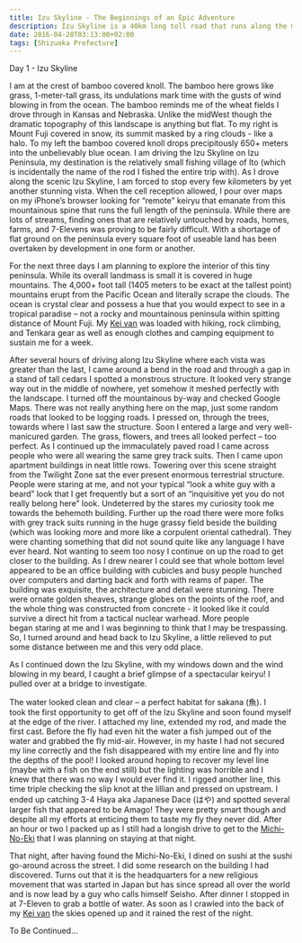 ```yaml
---
title: Izu Skyline - The Beginnings of an Epic Adventure
description: Izu Skyline is a 40km long toll road that runs along the mountainous spine that runs nearly the full length of Izu Peninsula...
date: 2016-04-28T03:13:00+02:00
tags: [Shizuoka Prefecture]
--- 
```

<div class="text-lg mt-2">
<p class="mt-2 mb-2 font-semibold">Day 1 - Izu Skyline</p>

<p class="mt-2 mb-2">I am at the crest of bamboo covered knoll. The bamboo here grows like grass, 1-meter-tall grass, its undulations mark time with the gusts of wind blowing in from the ocean. The bamboo reminds me of the wheat fields I drove through in Kansas and Nebraska. Unlike the midWest though the dramatic topography of this landscape is anything but flat. To my right is Mount Fuji covered in snow, its summit masked by a ring clouds - like a halo. To my left the bamboo covered knoll drops precipitously 650+ meters into the unbelievably blue ocean. I am driving the Izu Skyline on Izu Peninsula, my destination is the relatively small fishing village of Ito (which is incidentally the name of the rod I fished the entire trip with). As I drove along the scenic Izu Skyline, I am forced to stop every few kilometers by yet another stunning vista. When the cell reception allowed, I pour over maps on my iPhone’s browser looking for “remote” keiryu that emanate from this mountainous spine that runs the full length of the peninsula. While there are lots of streams, finding ones that are relatively untouched by roads, homes, farms, and 7-Elevens was proving to be fairly difficult. With a shortage of flat ground on the peninsula every square foot of useable land has been overtaken by development in one form or another.</p>



<p class="mt-2 mb-2">For the next three days I am planning to explore the interior of this tiny peninsula. While its overall landmass is small it is covered in huge mountains. The 4,000+ foot tall (1405 meters to be exact at the tallest point) mountains erupt from the Pacific Ocean and literally scrape the clouds. The ocean is crystal clear and possess a hue that you would expect to see in a tropical paradise – not a rocky and mountainous peninsula within spitting distance of Mount Fuji. My <a href="https://www.fallfishtenkara.com/kei-cars/" target="_blank" rel="noopener noreferrer">Kei van</a> was loaded with hiking, rock climbing, and Tenkara gear as well as enough clothes and camping equipment to sustain me for a week.</p>



<p class="mt-2 mb-2">After several hours of driving along Izu Skyline where each vista was greater than the last, I came around a bend in the road and through a gap in a stand of tall cedars I spotted a monstrous structure. It looked very strange way out in the middle of nowhere, yet somehow it meshed perfectly with the landscape. I turned off the mountainous by-way and checked Google Maps. There was not really anything here on the map, just some random roads that looked to be logging roads. I pressed on, through the trees, towards where I last saw the structure. Soon I entered a large and very well-manicured garden. The grass, flowers, and trees all looked perfect – too perfect. As I continued up the immaculately paved road I came across people who were all wearing the same grey track suits. Then I came upon apartment buildings in neat little rows. Towering over this scene straight from the Twilight Zone sat the ever present enormous terrestrial structure. People were staring at me, and not your typical <span class="italic">“look a white guy with a beard”</span> look that I get frequently but a sort of an <span class="italic">“inquisitive yet you do not really belong here”</span> look. Undeterred by the stares my curiosity took me towards the behemoth building. Further up the road there were more folks with grey track suits running in the huge grassy field beside the building (which was looking more and more like a corpulent oriental cathedral). They were chanting something that did not sound quite like any language I have ever heard. Not wanting to seem too nosy I continue on up the road to get closer to the building. As I drew nearer I could see that whole bottom level appeared to be an office building with cubicles and busy people hunched over computers and darting back and forth with reams of paper. The building was exquisite, the architecture and detail were stunning. There were ornate golden sheaves, strange globes on the points of the roof, and the whole thing was constructed from concrete - it looked like it could survive a direct hit from a tactical nuclear warhead. More people began staring at me and I was beginning to think that I may be trespassing. So, I turned around and head back to Izu Skyline, a little relieved to put some distance between me and this very odd place.</p>



<p class="mt-2 mb-2">As I continued down the Izu Skyline, with my windows down and the wind blowing in my beard, I caught a brief glimpse of a spectacular keiryu! I pulled over at a bridge to investigate.</p>



<p class="mt-2 mb-2">The water looked clean and clear – a perfect habitat for sakana (魚). I took the first opportunity to get off of the Izu Skyline and soon found myself at the edge of the river. I attached my line, extended my rod, and made the first cast. Before the fly had even hit the water a fish jumped out of the water and grabbed the fly mid-air. However, in my haste I had not secured my line correctly and the fish disappeared with my entire line and fly into the depths of the pool! I looked around hoping to recover my level line (maybe with a fish on the end still) but the lighting was horrible and I knew that there was no way I would ever find it. I rigged another line, this time triple checking the slip knot at the lillian and pressed on upstream. I ended up catching 3-4 Haya aka Japanese Dace (はや) and spotted several larger fish that appeared to be Amago! They were pretty smart though and despite all my efforts at enticing them to taste my fly they never did. After an hour or two I packed up as I still had a longish drive to get to the <a href="https://www.fallfishtenkara.com/michi-no-eki/" target="_blank" rel="noopener noreferrer">Michi-No-Eki</a> that I was planning on staying at that night.</p>



<p class="mt-2 mb-2">That night, after having found the Michi-No-Eki, I dined on sushi at the sushi go-around across the street. I did some research on the building I had discovered. Turns out that it is the headquarters for a new religious movement that was started in Japan but has since spread all over the world and is now lead by a guy who calls himself Seisho. After dinner I stopped in at 7-Eleven to grab a bottle of water. As soon as I crawled into the back of my <a href="https://www.fallfishtenkara.com/custom-camper-microvan/" target="_blank">Kei van</a> the skies opened up and it rained the rest of the night.</p>


<p class="mt-2 mb-2 font-semibold">To Be Continued...</p>

<img class="w-8/12 rounded-lg shadow-lg mx-auto" src="" alt="" />
</div>